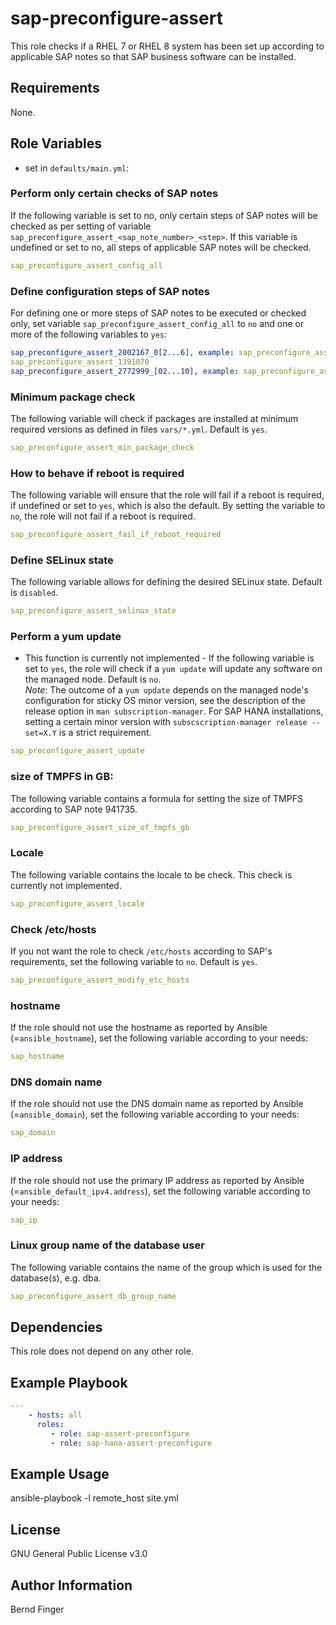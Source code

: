 sap-preconfigure-assert
=======================

This role checks if a RHEL 7 or RHEL 8 system has been set up according to applicable SAP notes so that SAP business software can be installed.

Requirements
------------

None.

Role Variables
--------------

- set in `defaults/main.yml`:

### Perform only certain checks of SAP notes
If the following variable is set to no, only certain steps of SAP notes will be checked as per setting of variable `sap_preconfigure_assert_<sap_note_number>_<step>`. If this variable is undefined or set to no, all steps of applicable SAP notes will be checked.
```yaml
sap_preconfigure_assert_config_all
```

### Define configuration steps of SAP notes
For defining one or more steps of SAP notes to be executed or checked only, set variable `sap_preconfigure_assert_config_all` to `no` and one or more of the following variables to `yes`:
```yaml
sap_preconfigure_assert_2002167_0[2...6], example: sap_preconfigure_assert_2002167_03
sap_preconfigure_assert_1391070
sap_preconfigure_assert_2772999_[02...10], example: sap_preconfigure_assert_2772999_10
```

### Minimum package check
The following variable will check if packages are installed at minimum required versions as defined in files `vars/*.yml`. Default is `yes`.
```yaml
sap_preconfigure_assert_min_package_check
```

### How to behave if reboot is required
The following variable will ensure that the role will fail if a reboot is required, if undefined or set to `yes`, which is also the default. By setting the variable to `no`, the role will not fail if a reboot is required.
```yaml
sap_preconfigure_assert_fail_if_reboot_required
```

### Define SELinux state
The following variable allows for defining the desired SELinux state. Default is `disabled`.
```yaml
sap_preconfigure_assert_selinux_state
```

### Perform a yum update
- This function is currently not implemented -
If the following variable is set to `yes`, the role will check if a `yum update` will update any software on the managed node. Default is `no`. \
*Note*: The outcome of a `yum update` depends on the managed node's configuration for sticky OS minor version, see the description of the release option in `man subscription-manager`. For SAP HANA installations, setting a certain minor version with `subscscription-manager release --set=X.Y` is a strict requirement.
```yaml
sap_preconfigure_assert_update
```

### size of TMPFS in GB:
The following variable contains a formula for setting the size of TMPFS according to SAP note 941735.
```yaml
sap_preconfigure_assert_size_of_tmpfs_gb
```

### Locale
The following variable contains the locale to be check. This check is currently not implemented.
```yaml
sap_preconfigure_assert_locale
```

### Check /etc/hosts
If you not want the role to check `/etc/hosts` according to SAP's requirements, set the following variable to `no`. Default is `yes`.
```yaml
sap_preconfigure_assert_modify_etc_hosts
```

### hostname
If the role should not use the hostname as reported by Ansible (=`ansible_hostname`), set the following variable according to your needs:
```yaml
sap_hostname
```

### DNS domain name
If the role should not use the DNS domain name as reported by Ansible (=`ansible_domain`), set the following variable according to your needs:
```yaml
sap_domain
```

### IP address
If the role should not use the primary IP address as reported by Ansible (=`ansible_default_ipv4.address`), set the following variable according to your needs:
```yaml
sap_ip
```

### Linux group name of the database user
The following variable contains the name of the group which is used for the database(s), e.g. dba.
```yaml
sap_preconfigure_assert_db_group_name
```

Dependencies
------------

This role does not depend on any other role.

Example Playbook
----------------

```yaml
---
    - hosts: all
      roles:
         - role: sap-assert-preconfigure
         - role: sap-hana-assert-preconfigure
```

Example Usage
-------------
ansible-playbook -l remote_host site.yml

License
-------

GNU General Public License v3.0

Author Information
------------------

Bernd Finger
